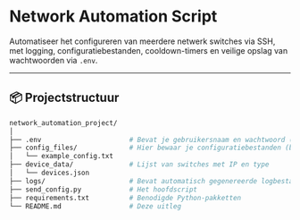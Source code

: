 # Network Automation Script

Automatiseer het configureren van meerdere netwerk switches via SSH, met logging, configuratiebestanden, cooldown-timers en veilige opslag van wachtwoorden via `.env`.

---

## 📦 Projectstructuur

```bash
network_automation_project/
│
├── .env                      # Bevat je gebruikersnaam en wachtwoord (NOOIT uploaden)
├── config_files/             # Hier bewaar je configuratiebestanden (bv. voor interfaces)
│   └── example_config.txt
├── device_data/              # Lijst van switches met IP en type
│   └── devices.json
├── logs/                     # Bevat automatisch gegenereerde logbestanden
├── send_config.py            # Het hoofdscript
├── requirements.txt          # Benodigde Python-pakketten
└── README.md                 # Deze uitleg
